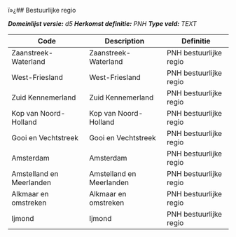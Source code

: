 ï»¿## Bestuurlijke regio

*__Domeinlijst versie:__ d5*
*__Herkomst definitie:__ PNH*
*__Type veld:__ TEXT*

|__Code__ |__Description__ |__Definitie__	|
|	---	|	---	|   ---	| 
| Zaanstreek-Waterland | Zaanstreek-Waterland | PNH bestuurlijke regio |
| West-Friesland | West-Friesland | PNH bestuurlijke regio |
| Zuid Kennemerland | Zuid Kennemerland | PNH bestuurlijke regio |
| Kop van Noord-Holland | Kop van Noord-Holland | PNH bestuurlijke regio |
| Gooi en Vechtstreek | Gooi en Vechtstreek | PNH bestuurlijke regio |
| Amsterdam | Amsterdam | PNH bestuurlijke regio |
| Amstelland en Meerlanden | Amstelland en Meerlanden | PNH bestuurlijke regio |
| Alkmaar en omstreken | Alkmaar en omstreken | PNH bestuurlijke regio |
| Ijmond | Ijmond | PNH bestuurlijke regio |
